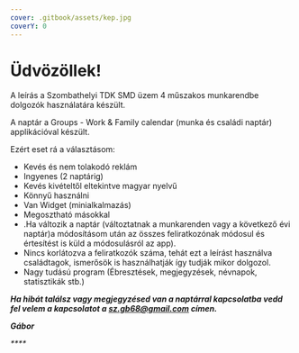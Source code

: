 ```yaml
---
cover: .gitbook/assets/kep.jpg
coverY: 0
---
```


# Üdvözöllek!

A leírás a Szombathelyi TDK SMD üzem 4 műszakos munkarendbe dolgozók használatára készült.

A naptár a Groups - Work & Family calendar (munka és családi naptár) applikációval készült.

Ezért eset rá a választásom:

* Kevés és nem tolakodó reklám
* Ingyenes (2 naptárig)
* Kevés kivételtől eltekintve magyar nyelvű
* Könnyű használni
* Van Widget (minialkalmazás)
* Megosztható másokkal
* .Ha változik a naptár (változtatnak a munkarenden vagy a következő évi naptár)a módosításom után az összes feliratkozónak módosul és értesítést is küld a módosulásról  az app).
* Nincs korlátozva a feliratkozók száma, tehát ezt a leírást használva családtagok, ismerősök is használhatják így tudják mikor dolgozol.
* Nagy tudású program (Ébresztések, megjegyzések, névnapok, statisztikák stb.)

_**Ha hibát találsz vagy megjegyzésed van a naptárral kapcsolatba vedd fel velem a kapcsolatot a sz.gb68@gmail.com címen.**_

&#x20;                                                                                            _**Gábor**_

_****_
